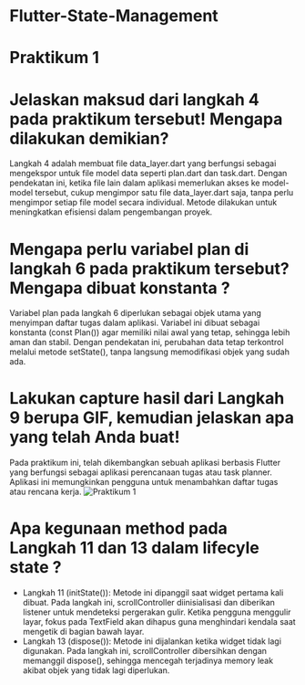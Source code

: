 # Flutter-State-Management

# Praktikum 1 
# Jelaskan maksud dari langkah 4 pada praktikum tersebut! Mengapa dilakukan demikian?
Langkah 4 adalah membuat file data_layer.dart yang berfungsi sebagai mengekspor untuk file model data seperti plan.dart dan task.dart. Dengan pendekatan ini, ketika file lain dalam aplikasi memerlukan akses ke model-model tersebut, cukup mengimpor satu file data_layer.dart saja, tanpa perlu mengimpor setiap file model secara individual. Metode dilakukan untuk meningkatkan efisiensi dalam pengembangan proyek.

# Mengapa perlu variabel plan di langkah 6 pada praktikum tersebut? Mengapa dibuat konstanta ?
Variabel plan pada langkah 6 diperlukan sebagai objek utama yang menyimpan daftar tugas dalam aplikasi. Variabel ini dibuat sebagai konstanta (const Plan()) agar memiliki nilai awal yang tetap, sehingga lebih aman dan stabil. Dengan pendekatan ini, perubahan data tetap terkontrol melalui metode setState(), tanpa langsung memodifikasi objek yang sudah ada.

# Lakukan capture hasil dari Langkah 9 berupa GIF, kemudian jelaskan apa yang telah Anda buat!
Pada praktikum ini, telah dikembangkan sebuah aplikasi berbasis Flutter yang berfungsi sebagai aplikasi perencanaan tugas atau task planner. Aplikasi ini memungkinkan pengguna untuk menambahkan daftar tugas atau rencana kerja.
![Praktikum 1](https://github.com/user-attachments/assets/6afb9643-de0b-4234-8eb5-5ebe4457b340)

# Apa kegunaan method pada Langkah 11 dan 13 dalam lifecyle state ?
- Langkah 11 (initState()):
Metode ini dipanggil saat widget pertama kali dibuat. Pada langkah ini, scrollController diinisialisasi dan diberikan listener untuk mendeteksi pergerakan gulir. Ketika pengguna menggulir layar, fokus pada TextField akan dihapus guna menghindari kendala saat mengetik di bagian bawah layar.
- Langkah 13 (dispose()):
Metode ini dijalankan ketika widget tidak lagi digunakan. Pada langkah ini, scrollController dibersihkan dengan memanggil dispose(), sehingga mencegah terjadinya memory leak akibat objek yang tidak lagi diperlukan.




